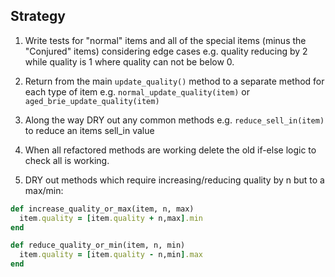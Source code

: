 Strategy
------------
1. Write tests for "normal" items and all of the special items (minus the "Conjured" items) considering edge cases e.g. quality reducing by 2 while quality is 1 where quality can not be below 0.

2. Return from the main `update_quality()` method to a separate method for each type of item e.g. `normal_update_quality(item)` or `aged_brie_update_quality(item)`

3. Along the way DRY out any common methods e.g. `reduce_sell_in(item)` to reduce an items sell_in value

4. When all refactored methods are working delete the old if-else logic to check all is working.

5. DRY out methods which require increasing/reducing quality by n but to a max/min:

```ruby
def increase_quality_or_max(item, n, max)
  item.quality = [item.quality + n,max].min
end

def reduce_quality_or_min(item, n, min)
  item.quality = [item.quality - n,min].max
end
```
